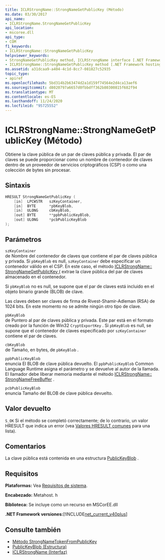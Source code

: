 ```yaml
---
title: ICLRStrongName::StrongNameGetPublicKey (Método)
ms.date: 03/30/2017
api_name:
- ICLRStrongName.StrongNameGetPublicKey
api_location:
- mscoree.dll
api_type:
- COM
f1_keywords:
- ICLRStrongName::StrongNameGetPublicKey
helpviewer_keywords:
- StrongNameGetPublicKey method, ICLRStrongName interface [.NET Framework hosting]
- ICLRStrongName::StrongNameGetPublicKey method [.NET Framework hosting]
ms.assetid: a31dcaa9-a404-4c1d-8cc7-081827c52935
topic_type:
- apiref
ms.openlocfilehash: 5bd314b2b63474d2a1d159f74564e2d4ca13aef6
ms.sourcegitcommit: d8020797a6657d0fbbdff362b80300815f682f94
ms.translationtype: MT
ms.contentlocale: es-ES
ms.lasthandoff: 11/24/2020
ms.locfileid: "95725552"
---
```

# <a name="iclrstrongnamestrongnamegetpublickey-method"></a>ICLRStrongName::StrongNameGetPublicKey (Método)

Obtiene la clave pública de un par de claves pública y privada. El par de claves se puede proporcionar como un nombre de contenedor de claves dentro de un proveedor de servicios criptográficos (CSP) o como una colección de bytes sin procesar.  
  
## <a name="syntax"></a>Sintaxis  
  
```cpp  
HRESULT StrongNameGetPublicKey (
    [in]  LPCWSTR   szKeyContainer,  
    [in]  BYTE      *pbKeyBlob,  
    [in]  ULONG     cbKeyBlob,  
    [out] BYTE      **ppbPublicKeyBlob,  
    [out] ULONG     *pcbPublicKeyBlob  
);  
```  
  
## <a name="parameters"></a>Parámetros  

 `szKeyContainer`  
 de Nombre del contenedor de claves que contiene el par de claves pública y privada. Si `pbKeyBlob` es null, `szKeyContainer` debe especificar un contenedor válido en el CSP. En este caso, el método [ICLRStrongName:: StrongNameGetPublicKey (](iclrstrongname-strongnamegetpublickey-method.md) extrae la clave pública del par de claves almacenado en el contenedor.  
  
 Si `pbKeyBlob` no es null, se supone que el par de claves está incluido en el objeto binario grande (BLOB) de clave.  
  
 Las claves deben ser claves de firma de Rivest-Shamir-Adleman (RSA) de 1024 bits. En este momento no se admite ningún otro tipo de clave.  
  
 `pbKeyBlob`  
 de Puntero al par de claves pública y privada. Este par está en el formato creado por la función de Win32 `CryptExportKey` . Si `pbKeyBlob` es null, se supone que el contenedor de claves especificado por `szKeyContainer` contiene el par de claves.  
  
 `cbKeyBlob`  
 de Tamaño, en bytes, de `pbKeyBlob` .  
  
 `ppbPublicKeyBlob`  
 enuncia El BLOB de clave pública devuelto. El `ppbPublicKeyBlob` Common Language Runtime asigna el parámetro y se devuelve al autor de la llamada. El llamador debe liberar memoria mediante el método [ICLRStrongName:: StrongNameFreeBuffer](iclrstrongname-strongnamefreebuffer-method.md) .  
  
 `pcbPublicKeyBlob`  
 enuncia Tamaño del BLOB de clave pública devuelto.  
  
## <a name="return-value"></a>Valor devuelto  

 `S_OK` Si el método se completó correctamente; de lo contrario, un valor HRESULT que indica un error (vea [Valores HRESULT comunes](/windows/win32/seccrypto/common-hresult-values) para una lista).  
  
## <a name="remarks"></a>Comentarios  

 La clave pública está contenida en una estructura [PublicKeyBlob](../strong-naming/publickeyblob-structure.md) .  
  
## <a name="requirements"></a>Requisitos  

 **Plataformas:** Vea [Requisitos de sistema](../../get-started/system-requirements.md).  
  
 **Encabezado:** Metahost. h  
  
 **Biblioteca:** Se incluye como un recurso en MSCorEE.dll  
  
 **.NET Framework versiones:**[!INCLUDE[net_current_v40plus](../../../../includes/net-current-v40plus-md.md)]  
  
## <a name="see-also"></a>Consulte también

- [Método StrongNameTokenFromPublicKey](iclrstrongname-strongnametokenfrompublickey-method.md)
- [PublicKeyBlob (Estructura)](../strong-naming/publickeyblob-structure.md)
- [ICLRStrongName (Interfaz)](iclrstrongname-interface.md)

